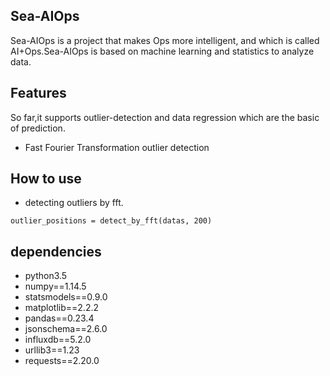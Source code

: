 ##  Sea-AIOps 
 Sea-AIOps is a project that makes Ops more intelligent, and which is called AI+Ops.Sea-AIOps is based on machine learning and statistics to analyze data.


## Features
So far,it supports outlier-detection and data regression which are the basic of prediction.

* Fast Fourier Transformation outlier detection

## How to use
* detecting outliers by fft.
```
outlier_positions = detect_by_fft(datas, 200)
```


## dependencies
* python3.5
* numpy==1.14.5
* statsmodels==0.9.0
* matplotlib==2.2.2
* pandas==0.23.4
* jsonschema==2.6.0
* influxdb==5.2.0
* urllib3==1.23
* requests==2.20.0

